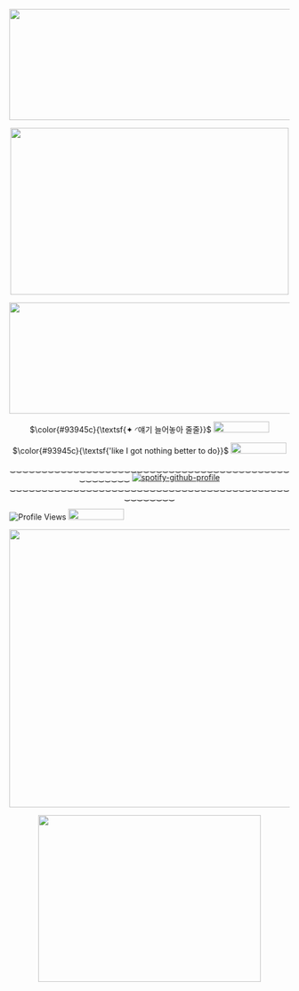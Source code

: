 <p align="center">   <img width="900x417" height="200" src=https://github.com/fallenbutterfly/lyrxqss-2/blob/2de30b214c0c9db08e76c4013e5431fd0ef13637/indir.gif>
</p>
<p align="center">   <img width="500x417" height="300" src=https://github.com/fallenbutterfly/lyrxqss-2/blob/bb94a25aff12f654c4ae49cbfe4b09d2484434cc/%F0%9F%AB%A7%F0%93%87%BC%F0%93%8F%B2%E2%80%A7%E2%82%8A%CB%9A%20%C2%B2%E2%81%B4%E2%81%B0%E2%81%B4%C2%B2%E2%81%B7%20%F0%9D%98%A3%F0%9D%98%B6%F0%9D%98%A3%F0%9D%98%A3%F0%9D%98%AD%F0%9D%98%A6%F0%9D%98%A8%F0%9D%98%B6%F0%9D%98%AE.jpg>
</p>
<p align="center">   <img width="900x417" height="200" src=https://github.com/fallenbutterfly/lyrxqss-2/blob/2de30b214c0c9db08e76c4013e5431fd0ef13637/indir.gif>
</p>
</p><p align="center"> $\color{#93945c}{\textsf{✦ ◜얘기 늘어놓아 줄줄}}$ <img width="100x100" height="20" src=https://file.garden/Zj8MKPoh-G9Y8EJE/pixels/brown/IMG_3933.gif>
</p>
<p align="center"> $\color{#93945c}{\textsf{'like I got nothing better to do}}$ <img width="100x100" height="20" src=https://file.garden/Zj8MKPoh-G9Y8EJE/pixels/brown/IMG_4387.gif>
</p>




<p align="center"![Profile Views](https://komarev.com/ghpvc/?username=lyrxqss&color=green&label=delusus)

‿‿‿‿‿‿‿‿‿‿‿‿‿‿‿‿‿‿‿‿‿‿‿‿‿‿‿‿‿‿‿‿‿‿‿‿‿‿‿‿‿‿‿‿‿‿‿‿‿‿‿‿
    [![spotify-github-profile](https://spotify-github-profile.kittinanx.com/api/view?uid=cgo1nbhfibb223rkc10kxe6p1&cover_image=true&theme=natemoo-re&show_offline=true&background_color=121212&interchange=true&bar_color=53b14f&bar_color_cover=false)](https://spotify-github-profile.kittinanx.com/api/view?uid=cgo1nbhfibb223rkc10kxe6p1&redirect=true)
‿‿‿‿‿‿‿‿‿‿‿‿‿‿‿‿‿‿‿‿‿‿‿‿‿‿‿‿‿‿‿‿‿‿‿‿‿‿‿‿‿‿‿‿‿‿‿‿‿‿‿‿

![Profile Views](https://komarev.com/ghpvc/?username=lyrxqss&color=blue&label=bunnies) <img width="100x100" height="20" src=https://file.garden/Zj8MKPoh-G9Y8EJE/pixels/grayscale/IMG_5124.gif>
</p>
</p>



<p align="center">   <img width="600x600" height="500" src=https://github.com/lyrxqss/lyrxqss-2/blob/f6799bf1ab17a88b0e2b4b6beed0af3ffd7127d9/%E1%B6%BB%20%F0%9D%98%87%20%F0%90%B0%81.jpeg>
</p>



<p align="center">   <img width="400x400" height="300" src=https://github.com/fallenbutterfly/lyrxqss-2/blob/cfc96615284089688af22c435baa681d00424458/indir%20(3).gif>
</p>
